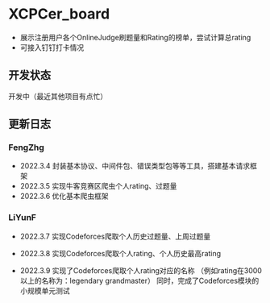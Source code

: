 # XCPCer_board
- 展示注册用户各个OnlineJudge刷题量和Rating的榜单，尝试计算总rating
- 可接入钉钉打卡情况





## 开发状态

开发中（最近其他项目有点忙）



## 更新日志

### FengZhg

- 2022.3.4 封装基本协议、中间件包、错误类型包等等工具，搭建基本请求框架
- 2022.3.5 实现牛客竞赛区爬虫个人rating、过题量
- 2022.3.6 优化基本爬虫框架



### LiYunF

- 2022.3.7 实现Codeforces爬取个人历史过题量、上周过题量

- 2022.3.8 实现Codeforces爬取个人rating、个人历史最高rating

- 2022.3.9 实现了Codeforces爬取个人rating对应的名称
（例如rating在3000以上的名称为：legendary grandmaster）
同时，完成了Codeforces模块的小规模单元测试